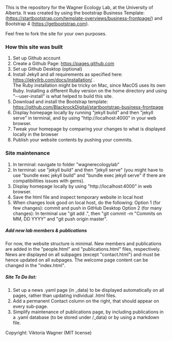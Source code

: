 This is the repository for the Wagner Ecology Lab, at the University of Alberta.
It was created by using the bootstrap Business Template: (https://startbootstrap.com/template-overviews/business-frontpage/) and Bootstrap 4 (https://getbootstrap.com). 

Feel free to fork the site for your own purposes.

### How this site was built
1. Set up Github account
2. Create a Github Page: https://pages.github.com
3. Set up Github Desktop (optional)
4. Install Jekyll and all requirements as specified here: https://jekyllrb.com/docs/installation/ .   
The Ruby installation might be tricky on Mac, since MacOS uses its own Ruby. Installing a different Ruby version on the home directory and using "--user-install" is what helped to build this site.
5. Download and install the Bootstrap template: https://github.com/BlackrockDigital/startbootstrap-business-frontpage
6. Display homepage locally by running "jekyll build" and then "jekyll serve" in terminal, and by using "http://localhost:4000" in your web browser.
7. Tweak your homepage by comparing your changes to what is displayed locally in the browser
8. Publish your website contents by pushing your commits.

### Site maintenance
1. In terminal: navigate to folder "wagnerecologylab"
2. In terminal: use "jekyll build" and then "jekyll serve" (you might have to use "bundle exec jekyll build" and "bundle exec jekyll serve" if there are compatibilities issues with gems).
3. Display homepage locally by using "http://localhost:4000" in web browser.
4. Save the html file and inspect temporary website in local host
5. When changes look good on local host, do the following:
Option 1 (for few changes): commit and push in GitHub Desktop
Option 2 (for many changes): In terminal use "git add .", then "git commit -m "Commits on MM, DD YYYY" and "git push origin master".

##### Add new lab members & publications
For now, the website structure is minimal. New members and publications are added in the "people.html" and "publications.html" files, respectively. News are displayed on all subpages (except "contact.html") and must be hence updated on all subpages. The welcome page content can be changed in the "index.html".

##### Site To Do list:
1. Set up a news .yaml page (in _data) to be displayed automatically on all pages, rather than updating individual .html files.
2. Add a permanent Contact column on the right, that should appear on every sub-page.
3. Simplify maintenance of publications page, by including publications in a .yaml database (to be stored under /_data) or by using a markdown file.

Copyright: Viktoria Wagner (MIT license)